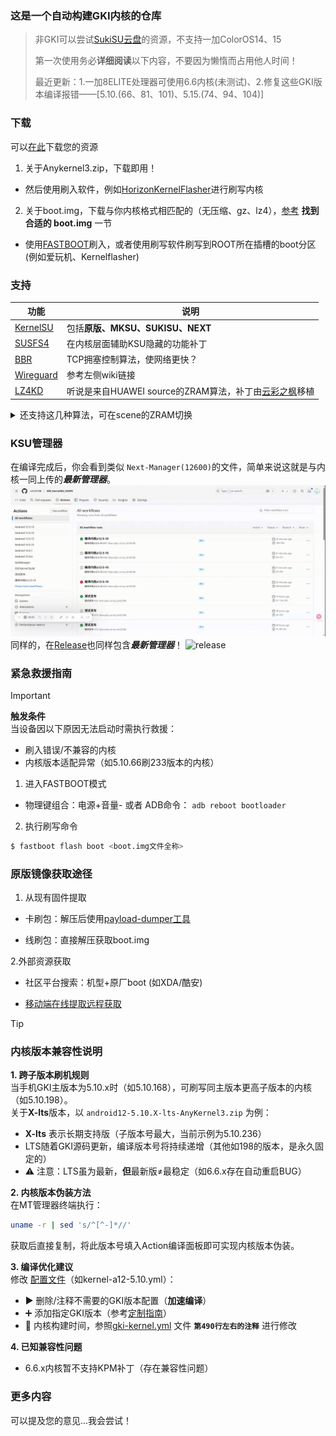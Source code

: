 ### 这是一个自动构建GKI内核的仓库

> 非GKI可以尝试[SukiSU云盘](https://alist.shirkneko.top)的资源，不支持一加ColorOS14、15
>
> 第一次使用务必**详细阅读**以下内容，不要因为懒惰而占用他人时间！
>
> 最近更新：1.一加8ELITE处理器可使用6.6内核(未测试)、2.修复这些GKI版本编译报错——[5.10.(66、81、101)、5.15.(74、94、104)]
### 下载
可以[在此](https://github.com/zzh20188/GKI_KernelSU_SUSFS/releases)下载您的资源
1. 关于Anykernel3.zip，下载即用！
- 然后使用刷入软件，例如[HorizonKernelFlasher](https://github.com/libxzr/HorizonKernelFlasher/releases)进行刷写内核
2. 关于boot.img，下载与你内核格式相匹配的（无压缩、gz、lz4），[参考](https://kernelsu.org/zh_CN/guide/installation.html#install-by-kernelsu-boot-image) **找到合适的 boot.img** 一节
- 使用[FASTBOOT](https://magiskcn.com/)刷入，或者使用刷写软件刷写到ROOT所在插槽的boot分区(例如爱玩机、Kernelflasher)

### 支持
| 功能 | 说明 |
| --- | --- |
| [KernelSU](https://kernelsu.org/zh_CN/) | 包括**原版、MKSU、SUKISU、NEXT** |
| [SUSFS4](https://gitlab.com/simonpunk/susfs4ksu) | 在内核层面辅助KSU隐藏的功能补丁 |
| [BBR](https://blog.thinkin.top/archives/ke-pu-bbrdao-di-shi-shi-me) | TCP拥塞控制算法，使网络更快？ |
| [Wireguard](https://zh.wikipedia.org/wiki/WireGuard) | 参考左侧wiki链接 |
| [LZ4KD](https://github.com/ShirkNeko/SukiSU_patch/tree/main/other) | 听说是来自HUAWEI source的ZRAM算法，补丁由[云彩之枫](http://www.coolapk.com/u/24963680)移植 |

<details>

<summary>还支持这几种算法，可在scene的ZRAM切换</summary>

### LZ4K、LZ4HC、deflate、842、~~zstdn~~、lz4k_oplus

</details>

### KSU管理器
在编译完成后，你会看到类似 `Next-Manager(12600)`的文件，简单来说这就是与内核一同上传的***最新管理器***。
![例子](./assets/get_manager.gif)
同样的，在[Release](https://github.com/zzh20188/GKI_KernelSU_SUSFS/releases)也同样包含***最新管理器***！
![release](./assets/release_manager.gif)

### 紧急救援指南

> [!IMPORTANT]
> **触发条件**  
> 当设备因以下原因无法启动时需执行救援：  
> - 刷入错误/不兼容的内核
> - 内核版本适配异常（如5.10.66刷233版本的内核）
1. 进入FASTBOOT模式

- 物理键组合：电源+音量- 或者 ADB命令： `adb reboot bootloader`

2. 执行刷写命令
```bash
$ fastboot flash boot <boot.img文件全称>
```
### 原版镜像获取途径
1. 从现有固件提取

- 卡刷包：解压后使用[payload-dumper工具](https://magiskcn.com/payload-dumper-go-boot.html)

- 线刷包：直接解压获取boot.img

2.外部资源获取

- 社区平台搜索：机型+原厂boot (如XDA/酷安)

- [移动端在线提取远程获取](https://magiskcn.com/payload-dumper-compose.html)

> [!TIP]
> ### 内核版本兼容性说明
> 
> **1. 跨子版本刷机规则**  
> 当手机GKI主版本为5.10.x时（如5.10.168），可刷写同主版本更高子版本的内核（如5.10.198）。  
> 关于**X-lts**版本，以 `android12-5.10.X-lts-AnyKernel3.zip` 为例：
> - **X-lts** 表示长期支持版（子版本号最大，当前示例为5.10.236）
> - LTS随着GKI源码更新，编译版本号将持续递增（其他如198的版本，是永久固定的）
> - ⚠️ 注意：LTS虽为最新，**但**最新版≠最稳定（如6.6.x存在自动重启BUG）
> 
> **2. 内核版本伪装方法**  
> 在MT管理器终端执行：
> ```bash
> uname -r | sed 's/^[^-]*//'
> ```
> 获取后直接复制，将此版本号填入Action编译面板即可实现内核版本伪装。
> 
> **3. 编译优化建议**  
> 修改 [配置文件](.github/workflows/kernel-a12-5.10.yml)（如kernel-a12-5.10.yml）：
> - ▶️ 删除/注释不需要的GKI版本配置（**加速编译**）
> - ➕ 添加指定GKI版本（参考[定制指南](https://www.coolapk.com/feed/62820671?shareKey=OGMxYmZmNTk0YzIxNjgxNzM1MzI~&shareUid=11253396&shareFrom=com.coolapk.market_15.2.2)）
> - 📅 内核构建时间，参照[gki-kernel.yml](.github/workflows/gki-kernel.yml) 文件 **`第490行左右的注释`** 进行修改
> 
> **4. 已知兼容性问题**  
> - 6.6.x内核暂不支持KPM补丁（存在兼容性问题）

### 更多内容
可以提及您的意见...我会尝试！
